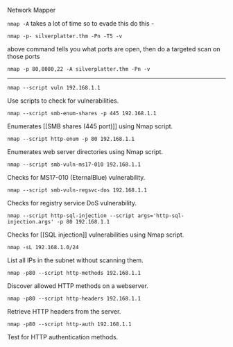 Network Mapper

`nmap -A` takes a lot of time so to evade this do this - 
```
nmap -p- silverplatter.thm -Pn -T5 -v
```
above command tells you what ports are open, then do a targeted scan on those ports
```
nmap -p 80,8080,22 -A silverplatter.thm -Pn -v
```

---

```
nmap --script vuln 192.168.1.1
```
Use scripts to check for vulnerabilities.

```
nmap --script smb-enum-shares -p 445 192.168.1.1
```
Enumerates [[SMB shares (445 port)]] using Nmap script.

```
nmap --script http-enum -p 80 192.168.1.1
```
Enumerates web server directories using Nmap script.

```
nmap --script smb-vuln-ms17-010 192.168.1.1
```
Checks for MS17-010 (EternalBlue) vulnerability.

```
nmap --script smb-vuln-regsvc-dos 192.168.1.1
```
Checks for registry service DoS vulnerability.

```
nmap --script http-sql-injection --script args='http-sql-injection.args' -p 80 192.168.1.1
```
Checks for [[SQL injection]] vulnerabilities using Nmap script.

```
nmap -sL 192.168.1.0/24
```
List all IPs in the subnet without scanning them.

```
nmap -p80 --script http-methods 192.168.1.1
```
Discover allowed HTTP methods on a webserver.

```
nmap -p80 --script http-headers 192.168.1.1
```
Retrieve HTTP headers from the server.

```
nmap -p80 --script http-auth 192.168.1.1
```
Test for HTTP authentication methods.

